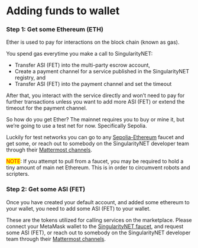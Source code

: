 # Adding funds to wallet

### Step 1: Get some Ethereum (ETH)

Ether is used to pay for interactions on the block chain (known as gas).

You spend gas everytime you make a call to SingularityNET:

* Transfer ASI (FET) into the multi-party escrow account,
* Create a payment channel for a service published in the SingularityNET registry, and
* Transfer ASI (FET) into the payment channel and set the timeout

After that, you interact with the service directly and won’t need to pay for further transactions unless you want to add more ASI (FET) or extend the timeout for the payment channel.

So how do you get Ether? The mainnet requires you to buy or mine it, but we’re going to use a test net for now. Specifically Sepolia.&#x20;

Luckily for test networks you can go to any [Sepolia-Ethereum](https://www.alchemy.com/faucets/ethereum-sepolia) faucet and get some, or reach out to somebody on the SingularityNET developer team through their [Mattermost channels](https://chat.singularitynet.io).&#x20;

<mark style="color:red;">NOTE</mark>: If you attempt to pull from a faucet, you may be required to hold a tiny amount of main net Ethereum. This is in order to circumvent robots and scripters.&#x20;

### Step 2: Get some ASI (FET)

Once you have created your default account, and added some ethereum to your wallet, you need to add some ASI (FET) to your wallet.&#x20;

These are the tokens utilized for calling services on the marketplace. Please connect your MetaMask wallet to the [SingularityNET faucet](https://faucet.singularitynet.io/), and request some ASI (FET), or reach out to somebody on the SingularityNET developer team through their [Mattermost channels](https://chat.singularitynet.io).&#x20;

